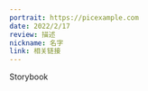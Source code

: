```yaml
---
portrait: https://picexample.com
date: 2022/2/17
review: 描述
nickname: 名字
link: 相关链接
---
```


Storybook
